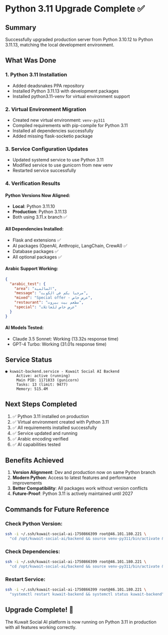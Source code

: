 # Python 3.11 Upgrade Complete ✅

## Summary
Successfully upgraded production server from Python 3.10.12 to Python 3.11.13, matching the local development environment.

## What Was Done

### 1. Python 3.11 Installation
- Added deadsnakes PPA repository
- Installed Python 3.11.13 with development packages
- Installed python3.11-venv for virtual environment support

### 2. Virtual Environment Migration
- Created new virtual environment: `venv-py311`
- Compiled requirements with pip-compile for Python 3.11
- Installed all dependencies successfully
- Added missing flask-socketio package

### 3. Service Configuration Updates
- Updated systemd service to use Python 3.11
- Modified service to use gunicorn from new venv
- Restarted service successfully

### 4. Verification Results

#### Python Versions Now Aligned:
- **Local**: Python 3.11.10
- **Production**: Python 3.11.13
- Both using 3.11.x branch ✅

#### All Dependencies Installed:
- Flask and extensions ✅
- AI packages (OpenAI, Anthropic, LangChain, CrewAI) ✅
- Database packages ✅
- All optional packages ✅

#### Arabic Support Working:
```json
{
  "arabic_test": {
    "area": "السالمية",
    "message": "مرحبا بكم في الكويت",
    "mixed": "Special offer - عرض خاص",
    "restaurant": "مطعم بيت بيروت",
    "special": "عرض خاص للعائلات"
  }
}
```

#### AI Models Tested:
- Claude 3.5 Sonnet: Working (13.32s response time)
- GPT-4 Turbo: Working (31.01s response time)

## Service Status
```
● kuwait-backend.service - Kuwait Social AI Backend
     Active: active (running)
     Main PID: 1171833 (gunicorn)
     Tasks: 13 (limit: 9477)
     Memory: 515.4M
```

## Next Steps Completed
1. ✅ Python 3.11 installed on production
2. ✅ Virtual environment created with Python 3.11
3. ✅ All requirements installed successfully
4. ✅ Service updated and running
5. ✅ Arabic encoding verified
6. ✅ AI capabilities tested

## Benefits Achieved
1. **Version Alignment**: Dev and production now on same Python branch
2. **Modern Python**: Access to latest features and performance improvements
3. **Better Compatibility**: All packages work without version conflicts
4. **Future-Proof**: Python 3.11 is actively maintained until 2027

## Commands for Future Reference

### Check Python Version:
```bash
ssh -i ~/.ssh/kuwait-social-ai-1750866399 root@46.101.180.221 \
  "cd /opt/kuwait-social-ai/backend && source venv-py311/bin/activate && python --version"
```

### Check Dependencies:
```bash
ssh -i ~/.ssh/kuwait-social-ai-1750866399 root@46.101.180.221 \
  "cd /opt/kuwait-social-ai/backend && source venv-py311/bin/activate && python quick_dependency_check.py"
```

### Restart Service:
```bash
ssh -i ~/.ssh/kuwait-social-ai-1750866399 root@46.101.180.221 \
  "systemctl restart kuwait-backend && systemctl status kuwait-backend"
```

## Upgrade Complete! 🎉
The Kuwait Social AI platform is now running on Python 3.11 in production with all features working correctly.